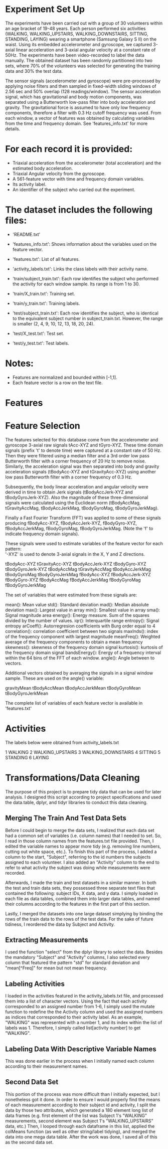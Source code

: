 # Experiment Set Up
The experiments have been carried out with a group of 30 volunteers within an age bracket of 19-48 years. Each person performed six activities (WALKING, WALKING_UPSTAIRS, WALKING_DOWNSTAIRS, SITTING, STANDING, LAYING) wearing a smartphone (Samsung Galaxy S II) on the waist. Using its embedded accelerometer and gyroscope, we captured 3-axial linear acceleration and 3-axial angular velocity at a constant rate of 50Hz. The experiments have been video-recorded to label the data manually. The obtained dataset has been randomly partitioned into two sets, where 70% of the volunteers was selected for generating the training data and 30% the test data. 

The sensor signals (accelerometer and gyroscope) were pre-processed by applying noise filters and then sampled in fixed-width sliding windows of 2.56 sec and 50% overlap (128 readings/window). The sensor acceleration signal, which has gravitational and body motion components, was separated using a Butterworth low-pass filter into body acceleration and gravity. The gravitational force is assumed to have only low frequency components, therefore a filter with 0.3 Hz cutoff frequency was used. From each window, a vector of features was obtained by calculating variables from the time and frequency domain. See 'features_info.txt' for more details. 

For each record it is provided:
======================================

- Triaxial acceleration from the accelerometer (total acceleration) and the estimated body acceleration.
- Triaxial Angular velocity from the gyroscope. 
- A 561-feature vector with time and frequency domain variables. 
- Its activity label. 
- An identifier of the subject who carried out the experiment.

The dataset includes the following files:
=========================================

- 'README.txt'

- 'features_info.txt': Shows information about the variables used on the feature vector.

- 'features.txt': List of all features.

- 'activity_labels.txt': Links the class labels with their activity name.

- 'train/subject_train.txt': Each row identifies the subject who performed the activity for each window sample. Its range is from 1 to 30.

- 'train/X_train.txt': Training set.

- 'train/y_train.txt': Training labels.

- 'test/subject_train.txt': Each row identifies the subject, who is identical to the equivalent subject number in subject_train.txt. However, the range is smaller (2, 4, 9, 10, 12, 13, 18, 20, 24).   

- 'test/X_test.txt': Test set.

- 'test/y_test.txt': Test labels. 

Notes: 
======
- Features are normalized and bounded within [-1,1].
- Each feature vector is a row on the text file.

# Features 

Feature Selection 
=================

The features selected for this database come from the accelerometer and gyroscope 3-axial raw signals tAcc-XYZ and tGyro-XYZ. These time domain signals (prefix 't' to denote time) were captured at a constant rate of 50 Hz. Then they were filtered using a median filter and a 3rd order low pass Butterworth filter with a corner frequency of 20 Hz to remove noise. Similarly, the acceleration signal was then separated into body and gravity acceleration signals (tBodyAcc-XYZ and tGravityAcc-XYZ) using another low pass Butterworth filter with a corner frequency of 0.3 Hz. 

Subsequently, the body linear acceleration and angular velocity were derived in time to obtain Jerk signals (tBodyAccJerk-XYZ and tBodyGyroJerk-XYZ). Also the magnitude of these three-dimensional signals were calculated using the Euclidean norm (tBodyAccMag, tGravityAccMag, tBodyAccJerkMag, tBodyGyroMag, tBodyGyroJerkMag). 

Finally a Fast Fourier Transform (FFT) was applied to some of these signals producing fBodyAcc-XYZ, fBodyAccJerk-XYZ, fBodyGyro-XYZ, fBodyAccJerkMag, fBodyGyroMag, fBodyGyroJerkMag. (Note the 'f' to indicate frequency domain signals). 

These signals were used to estimate variables of the feature vector for each pattern:  
'-XYZ' is used to denote 3-axial signals in the X, Y and Z directions.

tBodyAcc-XYZ
tGravityAcc-XYZ
tBodyAccJerk-XYZ
tBodyGyro-XYZ
tBodyGyroJerk-XYZ
tBodyAccMag
tGravityAccMag
tBodyAccJerkMag
tBodyGyroMag
tBodyGyroJerkMag
fBodyAcc-XYZ
fBodyAccJerk-XYZ
fBodyGyro-XYZ
fBodyAccMag
fBodyAccJerkMag
fBodyGyroMag
fBodyGyroJerkMag

The set of variables that were estimated from these signals are: 

mean(): Mean value
std(): Standard deviation
mad(): Median absolute deviation 
max(): Largest value in array
min(): Smallest value in array
sma(): Signal magnitude area
energy(): Energy measure. Sum of the squares divided by the number of values. 
iqr(): Interquartile range 
entropy(): Signal entropy
arCoeff(): Autorregresion coefficients with Burg order equal to 4
correlation(): correlation coefficient between two signals
maxInds(): index of the frequency component with largest magnitude
meanFreq(): Weighted average of the frequency components to obtain a mean frequency
skewness(): skewness of the frequency domain signal 
kurtosis(): kurtosis of the frequency domain signal 
bandsEnergy(): Energy of a frequency interval within the 64 bins of the FFT of each window.
angle(): Angle between to vectors.

Additional vectors obtained by averaging the signals in a signal window sample. These are used on the angle() variable:

gravityMean
tBodyAccMean
tBodyAccJerkMean
tBodyGyroMean
tBodyGyroJerkMean

The complete list of variables of each feature vector is available in 'features.txt'

# Activities 

The labels below were obtained from activity_labels.txt

1 WALKING
2 WALKING_UPSTAIRS
3 WALKING_DOWNSTAIRS
4 SITTING
5 STANDING
6 LAYING

# Transformations/Data Cleaning

The purpose of this project is to prepare tidy data that can be used for later analysis. I designed this script according to project specifications and used the data.table, dplyr, and tidyr libraries to conduct this data cleaning. 

## Merging The Train And Test Data Sets 

Before I could begin to merge the data sets, I realized that each data set had a common set of variables (i.e. column names) that I needed to set. So, I read in those column names from the features.txt file provided. Then, I edited the variable names to appear more tidy (e.g. removing line numbers, cutting out white space, etc.). To finish this part of the process, I added a column to the start, "Subject", referring to the id numbers the subjects assigned to each volunteer. I also added an "Activity" column to the end to refer to what activity the subject was doing while measurements were recorded. 

Afterwards, I made the train and test datasets in a similar manner. In both the test and train data sets, they possessed three separate text files that contained the following: subject IDs, X data, and y data. I simply loaded in each file as data tables, combined them into larger data tables, and named their columns according to the features in the first part of this section. 

Lastly, I merged the datasets into one large dataset simplying by binding the rows of the train data to the rows of the test data. For the sake of future tidiness, I reordered the data by Subject and Activity. 

## Extracting Measurements

I used the function "select" from the dplyr library to select the data. Besides the mandatory "Subject" and "Activity" columns, I also selected every column that featured the pattern "std" for standard deviation and "mean[^Freq]" for mean but not mean frequency. 

## Labeling Activities

I loaded in the activities featured in the activity_labels.txt file, and processed them into a list of character vectors. Using the fact that each activity corresponded to an assigned number from 1-6, I simply used the mutate function to redefine the the Activity column and used the assigned numbers as indices that corresponded to their activity label. As an example, "WALKING" was represented with a number 1, and its index within the list of labels was 1. Therefore, I simply called list[activity number] to get "WALKING". 

## Labeling Data With Descriptive Variable Names

This was done earlier in the process when I initially named each column according to their measurement names. 

## Second Data Set

This portion of the process was more difficult than I initially expected, but I nonetheless got it done. In order to ensure I would properly find the means of each measurement according to their subject id and activity, I split the data by those two attributes, which generated a 180 element long list of data frames (e.g. first element of the list was Subject 1's "WALKING" measurements, second element was Subject 1's "WALKING_UPSTAIRS" data, etc.) Then, I looped through each dataframe in this list, applied the colMeans function (as well as other string/label tidying), and merged the data into one mega data table. After the work was done, I saved all of this as the second data set. 

